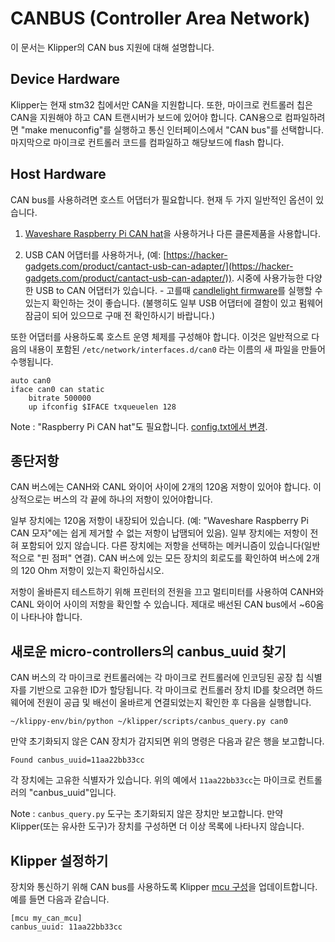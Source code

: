 # CANBUS (Controller Area Network)

이 문서는 Klipper의 CAN bus 지원에 대해 설명합니다.


## Device Hardware

Klipper는 현재 stm32 칩에서만 CAN을 지원합니다. 또한, 마이크로 컨트롤러 칩은 CAN을 지원해야 하고 CAN 트랜시버가 보드에 있어야 합니다.
CAN용으로 컴파일하려면 "make menuconfig"를 실행하고 통신 인터페이스에서 "CAN bus"를 선택합니다. 마지막으로 마이크로 컨트롤러 코드를 컴파일하고 해당보드에 flash 합니다.



## Host Hardware

CAN bus를 사용하려면 호스트 어댑터가 필요합니다.
현재 두 가지 일반적인 옵션이 있습니다.

1. [Waveshare Raspberry Pi CAN hat](https://www.waveshare.com/rs485-can-hat.htm)을 사용하거나 다른 클론제품을 사용합니다.
   

2. USB CAN 어댑터를 사용하거나, (예: [https://hacker-gadgets.com/product/cantact-usb-can-adapter/](https://hacker-gadgets.com/product/cantact-usb-can-adapter/)). 시중에 사용가능한 다양한 USB to CAN 어댑터가 있습니다. - 고를때 [candlelight firmware](https://github.com/candle-usb/candleLight_fw)를 실행할 수 있는지 확인하는 것이 좋습니다.
(불행히도 일부 USB 어댑터에 결함이 있고 펌웨어 잠금이 되어 있으므로 구매 전 확인하시기 바랍니다.)

또한 어댑터를 사용하도록 호스트 운영 체제를 구성해야 합니다. 이것은 일반적으로 다음의 내용이 포함된 `/etc/network/interfaces.d/can0` 라는 이름의 새 파일을 만들어 수행됩니다.

```
auto can0
iface can0 can static
    bitrate 500000
    up ifconfig $IFACE txqueuelen 128
```

Note : "Raspberry Pi CAN hat"도 필요합니다.
[config.txt에서 변경](https://www.waveshare.com/wiki/RS485_CAN_HAT).



## 종단저항

CAN 버스에는 CANH와 CANL 와이어 사이에 2개의 120옴 저항이 있어야 합니다. 이상적으로는 버스의 각 끝에 하나의 저항이 있어야합니다.

일부 장치에는 120옴 저항이 내장되어 있습니다. (예: "Waveshare Raspberry Pi CAN 모자"에는 쉽게 제거할 수 없는 저항이 납땜되어 있음).
일부 장치에는 저항이 전혀 포함되어 있지 않습니다. 다른 장치에는 저항을 선택하는 메커니즘이 있습니다(일반적으로 "핀 점퍼" 연결).
CAN 버스에 있는 모든 장치의 회로도를 확인하여 버스에 2개의 120 Ohm 저항이 있는지 확인하십시오.

저항이 올바른지 테스트하기 위해 프린터의 전원을 끄고 멀티미터를 사용하여 CANH와 CANL 와이어 사이의 저항을 확인할 수 있습니다.
제대로 배선된 CAN bus에서 ~60옴이 나타나야 합니다.



## 새로운 micro-controllers의 canbus_uuid 찾기

CAN 버스의 각 마이크로 컨트롤러에는 각 마이크로 컨트롤러에 인코딩된 공장 칩 식별자를 기반으로 고유한 ID가 할당됩니다.
각 마이크로 컨트롤러 장치 ID를 찾으려면 하드웨어에 전원이 공급 및 배선이 올바르게 연결되었는지 확인한 후 다음을 실행합니다.

```
~/klippy-env/bin/python ~/klipper/scripts/canbus_query.py can0
```

만약 초기화되지 않은 CAN 장치가 감지되면 위의 명령은 다음과 같은 행을 보고합니다.

```
Found canbus_uuid=11aa22bb33cc
```

각 장치에는 고유한 식별자가 있습니다. 위의 예에서 `11aa22bb33cc`는 마이크로 컨트롤러의 "canbus_uuid"입니다.

Note : `canbus_query.py` 도구는 초기화되지 않은 장치만 보고합니다. 만약 Klipper(또는 유사한 도구)가 장치를 구성하면 더 이상 목록에 나타나지 않습니다.



## Klipper 설정하기

장치와 통신하기 위해 CAN bus를 사용하도록 Klipper [mcu 구성](Config_Reference.md#mcu)을 업데이트합니다.
예를 들면 다음과 같습니다.

```
[mcu my_can_mcu]
canbus_uuid: 11aa22bb33cc
```
